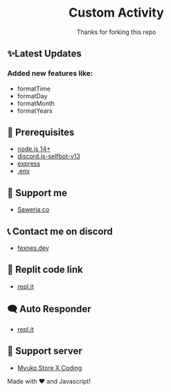 <h1 align="center">Custom Activity</h1>
<p align="center">Thanks for forking this repo</p>

## ✨Latest Updates

### Added new features like:

- formatTime
- formatDay
- formatMonth
- formatYears

## 🚧 Prerequisites

- [node.js 14+](https://nodejs.org/en/download/)
- [discord.js-selfbot-v13](https://www.npmjs.com/package/discord.js-selfbot-v13)
- [express](https://www.npmjs.com/package/express)
- [.env](https://www.npmjs.com/package/dotenv)

## 💸 Support me
- [Saweria.co](https://saweria.co/ItsFexnes)
  
## 📞 Contact me on discord
- [fexnes.dev](https://discord.com/users/941844949824069692)

## 🎩 Replit code link
- [repl.it](https://replit.com/@oBloody/Custom-Activity?v=1)

## 🗨️ Auto Responder
- [repl.it](https://replit.com/@oBloody/Auto-responder?v=1)

## 📝 Support server

- [Myuko Store X Coding](https://discord.gg/e4Mwab6ncy)

Made with :heart: and Javascript!
